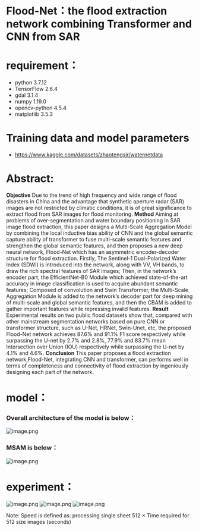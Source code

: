 # Flood-Net：the flood extraction network combining Transformer and CNN from SAR
# requirement：
- python 3.7.12
- TensorFlow 2.6.4
- gdal 3.1.4
- numpy 1.19.0
- opencv-python 4.5.4
- matplotlib 3.5.3
# Training data and model parameters
- https://www.kaggle.com/datasets/zhaotengsir/waternetdata
# **Abstract:**


   **Objective** Due to the trend of high frequency and wide range of flood disasters in China and the advantage that synthetic aperture radar (SAR) images 
are not restricted by climatic conditions, it is of great significance to extract flood from SAR images for flood monitoring. **Method** Aiming 
at problems of over-segmentation and water boundary positioning in SAR image flood extraction, this paper designs a Multi-Scale Aggregation 
Model by combining the local inductive bias ability of CNN and the global semantic capture ability of transformer to fuse multi-scale semantic 
features and strengthen the global semantic features, and then proposes a new deep neural network, Flood-Net which has an asymmetric encoder-decoder
structure for flood extraction. Firstly, The Sentinel-1 Dual-Polarized Water Index (SDWI) is introduced into the network, along with VV, VH bands, 
to draw the rich spectral features of SAR images; Then, in the network’s encoder part, the EfficientNet-B0 Module which achieved state-of-the-art 
accuracy in image classification is used to acquire abundant semantic features; Composed of convolution and Swin Transformer, the Multi-Scale Aggregation 
Module is added to the network’s decoder part for deep mining of multi-scale and global semantic features, and then the CBAM is added to gather important
features while repressing invalid features. **Result** Experimental results on two public flood datasets show that, compared with other mainstream segmentation
networks based on pure CNN or transformer structure, such as U-Net, HRNet, Swin-Unet, etc, the proposed Flood-Net network achieves 87.6% and 91.1% F1 score 
respectively while surpassing the U-net by 2.7% and 2.8%, 77.9% and 83.7% mean Intersection over Union (IOU) respectively while surpassing the U-net by 4.1% 
and 4.6%. **Conclusion** This paper proposes a flood extraction network,Flood-Net, integrating CNN and transformer, can performs well in terms of completeness 
and connectivity of flood extraction by ingeniously designing each part of the network.

# model：
### Overall architecture of the model is below：
![image.png](https://s2.loli.net/2022/11/28/wEX2De6gzOv97cu.png)
### MSAM is below：
![image.png](https://s2.loli.net/2022/11/27/SoCJMRhluZVQEg7.png)

# experiment：
![image.png](https://s2.loli.net/2022/11/28/Lni1oOFtM3eyv49.png)
![image.png](https://s2.loli.net/2022/11/28/vNiLP9bo7WEnw8Z.png)
![image.png](https://s2.loli.net/2022/11/28/CuKN1hng5VvBem3.png)

Note: Speed is defined as: processing single sheet 512 × Time required for 512 size images (seconds)

